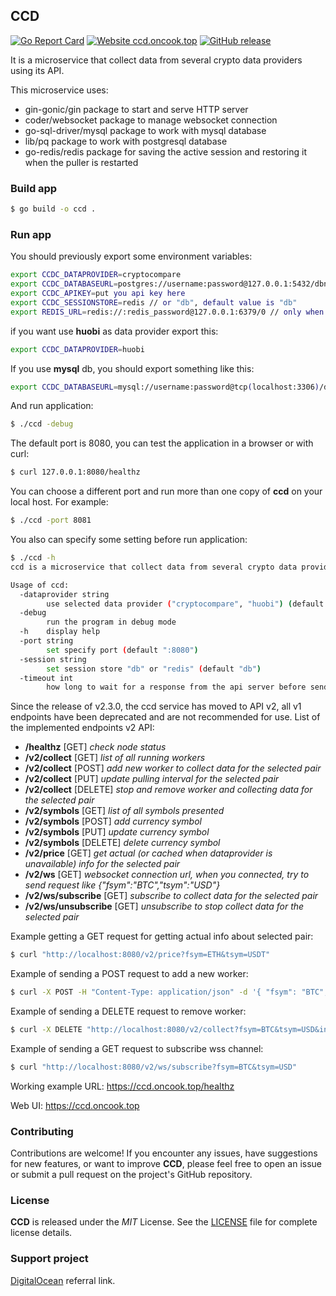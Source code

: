 ## CCD

[![Go Report Card](https://goreportcard.com/badge/github.com/streamdp/ccd)](https://goreportcard.com/report/github.com/streamdp/ccd)
[![Website ccd.oncook.top](https://img.shields.io/website-up-down-green-red/https/ccd.oncook.top/healthz.svg)](https://ccd.oncook.top/)
[![GitHub release](https://img.shields.io/github/release/streamdp/ccd.svg)](https://github.com/streamdp/ccd/releases/)

It is a microservice that collect data from several crypto data providers using its API.

This microservice uses:

* gin-gonic/gin package to start and serve HTTP server
* coder/websocket package to manage websocket connection
* go-sql-driver/mysql package to work with mysql database
* lib/pq package to work with postgresql database
* go-redis/redis package for saving the active session and restoring it when the puller is restarted


### Build app

```bash
$ go build -o ccd .
````

### Run app
You should previously export some environment variables:

```bash
export CCDC_DATAPROVIDER=cryptocompare
export CCDC_DATABASEURL=postgres://username:password@127.0.0.1:5432/dbname?sslmode=disable
export CCDC_APIKEY=put you api key here
export CCDC_SESSIONSTORE=redis // or "db", default value is "db"
export REDIS_URL=redis://:redis_password@127.0.0.1:6379/0 // only when "redis" session store selected
```

if you want use **huobi** as data provider export this:
```bash
export CCDC_DATAPROVIDER=huobi
```

If you use **mysql** db, you should export something like this:
```bash
export CCDC_DATABASEURL=mysql://username:password@tcp(localhost:3306)/dbname
``` 

And run application:
```bash
$ ./ccd -debug
```

The default port is 8080, you can test the application in a browser or with curl:

```bash
$ curl 127.0.0.1:8080/healthz
```

You can choose a different port and run more than one copy of **ccd** on your local host. For example:

```bash
$ ./ccd -port 8081
``` 

You also can specify some setting before run application: 
```bash
$ ./ccd -h
ccd is a microservice that collect data from several crypto data providers cryprocompare using its API.

Usage of ccd:
  -dataprovider string
        use selected data provider ("cryptocompare", "huobi") (default "cryptocompare")
  -debug
        run the program in debug mode
  -h    display help
  -port string
        set specify port (default ":8080")
  -session string
        set session store "db" or "redis" (default "db")  
  -timeout int
        how long to wait for a response from the api server before sending data from the cache (default 1000)
```
Since the release of v2.3.0, the ccd service has moved to API v2, all v1 endpoints have been deprecated and 
are not recommended for use. List of the implemented endpoints v2 API:
* **/healthz** [GET]   _check node status_
* **/v2/collect** [GET] _list of all running workers_
* **/v2/collect** [POST] _add new worker to collect data for the selected pair_
* **/v2/collect** [PUT]  _update pulling interval for the selected pair_
* **/v2/collect** [DELETE] _stop and remove worker and collecting data for the selected pair_
* **/v2/symbols** [GET] _list of all symbols presented_
* **/v2/symbols** [POST] _add currency symbol_
* **/v2/symbols** [PUT] _update currency symbol_
* **/v2/symbols** [DELETE] _delete currency symbol_
* **/v2/price** [GET] _get actual (or cached when dataprovider is unavailable) info for the selected pair_
* **/v2/ws** [GET] _websocket connection url, when you connected, try to send request like {"fsym":"BTC","tsym":"USD"}_
* **/v2/ws/subscribe** [GET] _subscribe to collect data for the selected pair_
* **/v2/ws/unsubscribe** [GET] _unsubscribe to stop collect data for the selected pair_

Example getting a GET request for getting actual info about selected pair:

```bash
$ curl "http://localhost:8080/v2/price?fsym=ETH&tsym=USDT"
```

Example of sending a POST request to add a new worker:

```bash
$ curl -X POST -H "Content-Type: application/json" -d '{ "fsym": "BTC", "tsym": "USD", "interval": 60}' "http://localhost:8080/v2/collect"
```

Example of sending a DELETE request to remove worker:

```bash
$ curl -X DELETE "http://localhost:8080/v2/collect?fsym=BTC&tsym=USD&interval=60"
```

Example of sending a GET request to subscribe wss channel:

```bash
$ curl "http://localhost:8080/v2/ws/subscribe?fsym=BTC&tsym=USD"
```

Working example URL: https://ccd.oncook.top/healthz

Web UI: https://ccd.oncook.top

### Contributing
Contributions are welcome! If you encounter any issues, have suggestions for new features, or want to improve **CCD**, please feel free to open an issue or submit a pull request on the project's GitHub repository.
### License
**CCD** is released under the _MIT_ License. See the [LICENSE](https://github.com/streamdp/ccd/blob/main/LICENSE) file for complete license details.
### Support project
[DigitalOcean](https://www.digitalocean.com/?refcode=253bf19488bd&utm_campaign=Referral_Invite&utm_medium=Referral_Program) referral link.
